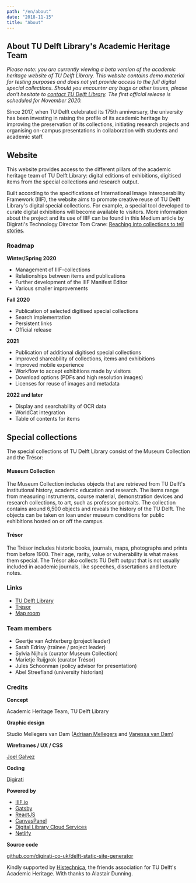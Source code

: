 ```yaml
---
path: "/en/about"
date: "2018-11-15"
title: "About"
---
```


<article>

# About TU Delft Library's Academic Heritage Team

*Please note: you are currently viewing a beta version of the academic heritage website of TU Delft Library. This website contains demo material for testing purposes and does not yet provide access to the full digital special collections. Should you encounter any bugs or other issues, please don't hesitate to [contact TU Delft Library](https://www.tudelft.nl/library/over-the-library/contact-en-bereikbaarheid/). The first official release is scheduled for November 2020.*

Since 2017, when TU Delft celebrated its 175th anniversary, the university has been investing in raising the profile of its academic heritage by improving the preservation of its collections, initiating research projects and organising on-campus presentations in collaboration with students and academic staff.

## Website

This website provides access to the different pillars of the academic heritage team of TU Delft Library: digital editions of exhibitions, digitised items from the special collections and research output.

Built according to the specifications of International Image Interoperability Framework (IIIF), the website aims to promote creative reuse of TU Delft Library's digital special collections. For example, a special tool developed to curate digital exhibitions will become available to visitors. More information about the project and its use of IIIF can be found in this Medium article by Digirati's Technology Director Tom Crane: [Reaching into collections to tell stories](https://medium.com/digirati-ch/reaching-into-collections-to-tell-stories-3dc32a1772af).

### Roadmap

**Winter/Spring 2020**

- Management of IIIF-collections
- Relationships between items and publications
- Further development of the IIIF Manifest Editor
- Various smaller improvements

**Fall 2020**

- Publication of selected digitised special collections
- Search implementation
- Persistent links
- Official release

**2021**

- Publication of additional digitised special collections
- Improved shareability of collections, items and exhibitions
- Improved mobile experience
- Workflow to accept exhibitions made by visitors
- Download options (PDFs and high resolution images)
- Licenses for reuse of images and metadata

**2022 and later**

- Display and searchability of OCR data
- WorldCat integration
- Table of contents for items

## Special collections

The special collections of TU Delft Library consist of the Museum Collection and the Trésor:

#### Museum Collection

The Museum Collection includes objects that are retrieved from TU Delft's institutional history, academic education and research. The items range from measuring instruments, course material, demonstration devices and research collections, to art, such as professor portraits. The collection contains around 6,500 objects and reveals the history of the TU Delft. The objects can be taken on loan under museum conditions for public exhibitions hosted on or off the campus.

#### Trésor

The Trésor includes historic books, journals, maps, photographs and prints from before 1900. Their age, rarity, value or vulnerability is what makes them special. The Trésor also collects TU Delft output that is not usually included in academic journals, like speeches, dissertations and lecture notes. 

### Links

- [TU Delft Library](https://www.tudelft.nl/library/)
- [Trésor](https://tresor.tudelft.nl)
- [Map room](https://www.tudelft.nl/en/library/collections/map-room/)

### Team members

- Geertje van Achterberg (project leader)
- Sarah Edrisy (trainee / project leader)
- Sylvia Nijhuis (curator Museum Collection)
- Marietje Ruijgrok (curator Trésor)
- Jules Schoonman (policy advisor for presentation)
- Abel Streefland (university historian)

### Credits
**Concept**

Academic Heritage Team, TU Delft Library

**Graphic design**

Studio Mellegers van Dam ([Adriaan Mellegers](https://www.adriaanmellegers.com) and [Vanessa van Dam](http://www.vanessavandam.nl))

**Wireframes / UX / CSS**

[Joel Galvez](https://www.joelgalvez.com)

**Coding**

[Digirati](https://digirati.com)

**Powered by**

- [IIIF.io](https://iiif.io)
- [Gatsby](https://www.gatsbyjs.org)
- [ReactJS](https://reactjs.org)
- [CanvasPanel](https://canvas-panel.digirati.com)
- [Digital Library Cloud Services](https://dlcs.info)
- [Netlify](https://www.netlify.com)

**Source code**

[github.com/digirati-co-uk/delft-static-site-generator](github.com/digirati-co-uk/delft-static-site-generator)

Kindly supported by [Histechnica](https://histechnica.nl), the friends association for TU Delft's Academic Heritage. With thanks to Alastair Dunning.

</article>